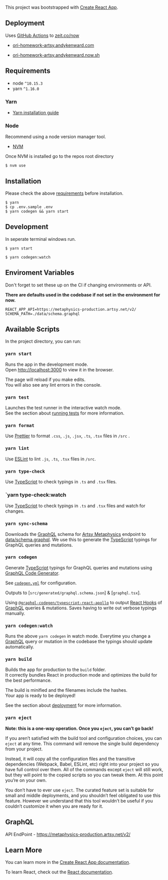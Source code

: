 This project was bootstrapped with [Create React App](https://github.com/facebook/create-react-app).

## Deployment

Uses [GitHub Actions](https://github.com/features/actions) to [zeit.co/now](https://zeit.co/now)

- [ori-homework-artsy.andykenward.com](https://ori-homework-artsy.andykenward.com)

- [ori-homework-artsy.andykenward.now.sh](https://ori-homework-artsy.andykenward.now.sh)

## Requirements

- node `^10.15.3`
- yarn `^1.16.0`

### Yarn

- [Yarn installation guide](https://yarnpkg.com/en/docs/install)

### Node

Recommend using a node version manager tool.

- [NVM](https://github.com/creationix/nvm#install-script)

Once NVM is installed go to the repos root directory

```
$ nvm use
```

## Installation

Please check the above [requirements](#Requirements) before installation.

```
$ yarn
$ cp .env.sample .env
$ yarn codegen && yarn start
```

## Development

In seperate terminal windows run.

```
$ yarn start
```

```
$ yarn codegen:watch
```

## Enviroment Variables

Don't forget to set these up on the CI if changing environments or API.

**There are defaults used in the codebase if not set in the environment for now.**

```
REACT_APP_API=https://metaphysics-production.artsy.net/v2/
SCHEMA_PATH=./data/schema.graphql
```

## Available Scripts

In the project directory, you can run:

### `yarn start`

Runs the app in the development mode.<br>
Open [http://localhost:3000](http://localhost:3000) to view it in the browser.

The page will reload if you make edits.<br>
You will also see any lint errors in the console.

### `yarn test`

Launches the test runner in the interactive watch mode.<br>
See the section about [running tests](https://facebook.github.io/create-react-app/docs/running-tests) for more information.

### `yarn format`

Use [Prettier] to format `.css`, `.js`, `.jsx`, `.ts`, `.tsx` files in `/src` .

### `yarn lint`

Use [ESLint] to lint `.js`, `.ts`, `.tsx` files in `/src`.

### `yarn type-check`

Use [TypeScript] to check typings in `.ts` and `.tsx` files.

### `yarn type-check:watch

Use [TypeScript] to check typings in `.ts` and `.tsx` files and watch for changes.

### `yarn sync-schema`

Downloads the [GraphQL] schema for [Artsy Metaphysics] endpoint to [data/schema.graphql]. We use this to generate the [TypeScript] typings for GraphQL queries and mutations.

### `yarn codegen`

Generate [TypeScript] typings for GraphQL queries and mutations using [GraphQL Code Generator].

See [`codegen.yml`] for configuration.

Outputs to [`src/generated/graphql.schema.json`] & [`graphql.tsx`].

Using [`@graphql-codegen/typescript-react-apollo`] to output [React Hooks] of [GraphQL] queries & mutations. Saves having to write out verbose typings manually.

### `yarn codegen:watch`

Runs the above `yarn codegen` in watch mode. Everytime you change a [GraphQL] query or mutation in the codebase the typings should update automatically.

### `yarn build`

Builds the app for production to the `build` folder.<br>
It correctly bundles React in production mode and optimizes the build for the best performance.

The build is minified and the filenames include the hashes.<br>
Your app is ready to be deployed!

See the section about [deployment](https://facebook.github.io/create-react-app/docs/deployment) for more information.

### `yarn eject`

**Note: this is a one-way operation. Once you `eject`, you can’t go back!**

If you aren’t satisfied with the build tool and configuration choices, you can `eject` at any time. This command will remove the single build dependency from your project.

Instead, it will copy all the configuration files and the transitive dependencies (Webpack, Babel, ESLint, etc) right into your project so you have full control over them. All of the commands except `eject` will still work, but they will point to the copied scripts so you can tweak them. At this point you’re on your own.

You don’t have to ever use `eject`. The curated feature set is suitable for small and middle deployments, and you shouldn’t feel obligated to use this feature. However we understand that this tool wouldn’t be useful if you couldn’t customize it when you are ready for it.

## GraphQL

API EndPoint - https://metaphysics-production.artsy.net/v2/

## Learn More

You can learn more in the [Create React App documentation](https://facebook.github.io/create-react-app/docs/getting-started).

To learn React, check out the [React documentation](https://reactjs.org/).

[prettier]: https://prettier.io
[eslint]: https://eslint.org
[artsy metaphysics]: https://github.com/artsy/metaphysics
[graphql]: https://graphql.org
[data/schema.graphql]: ./data/schema.graphql
[typescript]: https://www.typescriptlang.org
[graphql code generator]: https://graphql-code-generator.com
[`codegen.yml`]: ./codegen.yml
[`@graphql-codegen/typescript-react-apollo`]: https://graphql-code-generator.com/docs/plugins/typescript-react-apollo
[react hooks]: https://reactjs.org/docs/hooks-intro.html
